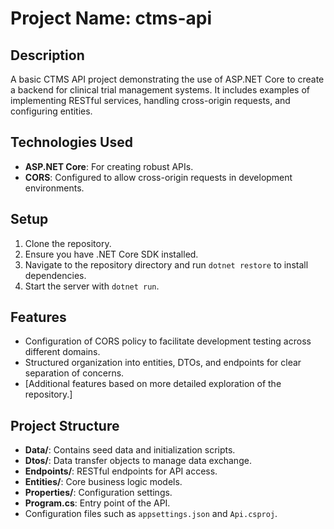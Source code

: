 # Project Name: ctms-api

## Description
A basic CTMS API project demonstrating the use of ASP.NET Core to create a backend for clinical trial management systems. It includes examples of implementing RESTful services, handling cross-origin requests, and configuring entities.

## Technologies Used
- **ASP.NET Core**: For creating robust APIs.
- **CORS**: Configured to allow cross-origin requests in development environments.

## Setup
1. Clone the repository.
2. Ensure you have .NET Core SDK installed.
3. Navigate to the repository directory and run `dotnet restore` to install dependencies.
4. Start the server with `dotnet run`.

## Features
- Configuration of CORS policy to facilitate development testing across different domains.
- Structured organization into entities, DTOs, and endpoints for clear separation of concerns.
- [Additional features based on more detailed exploration of the repository.]

## Project Structure
- **Data/**: Contains seed data and initialization scripts.
- **Dtos/**: Data transfer objects to manage data exchange.
- **Endpoints/**: RESTful endpoints for API access.
- **Entities/**: Core business logic models.
- **Properties/**: Configuration settings.
- **Program.cs**: Entry point of the API.
- Configuration files such as `appsettings.json` and `Api.csproj`.
